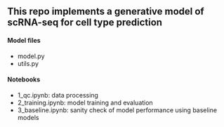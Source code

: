 ## This repo implements a generative model of scRNA-seq for cell type prediction 

#### Model files
- model.py
- utils.py

#### Notebooks
- 1_qc.ipynb: data processing
- 2_training.ipynb: model training and evaluation
- 3_baseline.ipynb: sanity check of model performance using baseline models
